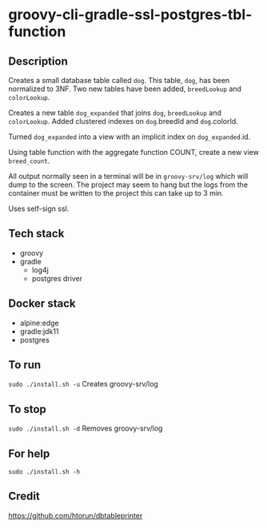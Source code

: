# groovy-cli-gradle-ssl-postgres-tbl-function

## Description
Creates a small database table
called `dog`. This table, `dog`, has been normalized to 3NF.
Two new tables have been added, `breedLookup` and `colorLookup`.

Creates a new table `dog_expanded` that joins
`dog`, `breedLookup` and `colorLookup`. Added clustered indexes on
`dog`.breedId and `dog`.colorId.

Turned `dog_expanded` into a view with an implicit index on `dog_expanded`.id.

Using table function with the aggregate function
COUNT, create a new view `breed_count`.

All output normally
seen in a terminal will be in `groovy-srv/log` which will dump to the screen. The project may seem to hang but the logs from the container must be written to the project this can take up to 3 min.

Uses self-sign ssl.

## Tech stack
- groovy
- gradle
  - log4j
  - postgres driver

## Docker stack
- alpine:edge
- gradle:jdk11
- postgres

## To run
`sudo ./install.sh -u`
Creates groovy-srv/log

## To stop
`sudo ./install.sh -d`
Removes groovy-srv/log

## For help
`sudo ./install.sh -h`

## Credit
https://github.com/htorun/dbtableprinter
